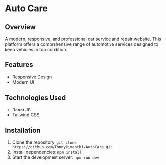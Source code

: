 # **Auto Care**

## Overview

A modern, responsive, and professional car service and repair website. This platform offers a comprehensive range of automotive services designed to keep vehicles in top condition.

## Features

- Responsive Design
- Modern UI

## Technologies Used

- React JS
- Tailwind CSS

## Installation

1. Clone the repository:
   `git clone https://github.com/Tonnykimanthi/AutoCare.git`
2. Install dependencies:
   `npm install`
3. Start the development server:
   `npm run dev`
